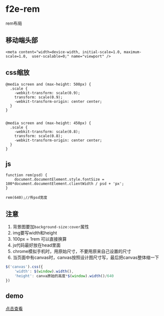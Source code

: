 # f2e-rem
rem布局
## 移动端头部 ##
    <meta content="width=device-width, initial-scale=1.0, maximum-scale=1.0,  user-scalable=0;" name="viewport" />
## css缩放 ##
    @media screen and (max-height: 500px) {
	  .scale {
	    -webkit-transform: scale(0.9);
	    transform: scale(0.9);
	    -webkit-transform-origin: center center; 
	  } 
	}
	
	
	@media screen and (max-height: 450px) {
	  .scale {
	    -webkit-transform: scale(0.8);
	    transform: scale(0.8);
	    -webkit-transform-origin: center center; 
	  } 
	}
## js ##
    
	function rem(psd) {
		document.documentElement.style.fontSize = 100*document.documentElement.clientWidth / psd + 'px';
	}
	
	rem(640);//传psd宽度

## 注意 ##


1. 背景图要加`background-size:cover`属性
2. img要写width和height
3. 100px = 1rem 可以直接换算
4. js代码最好放在head里面
5. chrome模拟手机时，用原始尺寸，不要用原来自己设置的尺寸
6. 当页面中有canvas时，canvas按照设计图尺寸写，最后把canvas整体缩一下
	
```javascript
$('canvas').css({
	'width': $(window).width(), 
	'height': canva原始的高度*$(window).width()/640
})
```


## demo ##
[点击查看](http://test.go.163.com/go/2017/1009/rem/)

